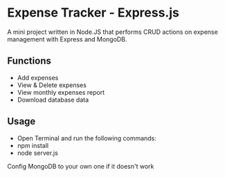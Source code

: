 # Expense Tracker - Express.js

A mini project written in Node.JS that performs CRUD actions on expense management with Express and MongoDB.

## Functions
- Add expenses
- View & Delete expenses
- View monthly expenses report
- Download database data 

## Usage
- Open Terminal and run the following commands: 
- npm install
- node server.js

Config MongoDB to your own one if it doesn't work
